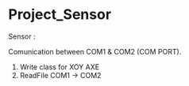 # Project_Sensor
Sensor : 

Comunication between COM1 & COM2 (COM PORT).

1) Write class for XOY AXE
2) ReadFile COM1 -> COM2

